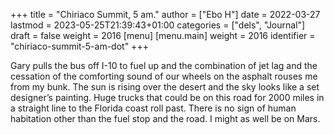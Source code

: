 +++
title = "Chiriaco Summit, 5 am."
author = ["Ebo H"]
date = 2022-03-27
lastmod = 2023-05-25T21:39:43+01:00
categories = ["dels", "Journal"]
draft = false
weight = 2016
[menu]
  [menu.main]
    weight = 2016
    identifier = "chiriaco-summit-5-am-dot"
+++

Gary pulls the bus off I-10 to fuel up and the combination of jet lag and the cessation of the comforting sound of our wheels on the asphalt rouses me from my bunk. The sun is rising over the desert and the sky looks like a set designer’s painting. Huge trucks that could be on this road for 2000 miles in a straight line to the Florida coast roll past. There is no sign of human habitation other than the fuel stop and the road. I might as well be on Mars.
